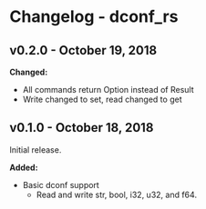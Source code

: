 # Changelog - dconf_rs

## v0.2.0 - October 19, 2018

**Changed:**
- All commands return Option instead of Result
- Write changed to set, read changed to get

## v0.1.0 - October 18, 2018

Initial release.

**Added:**
- Basic dconf support
  - Read and write str, bool, i32, u32, and f64.

